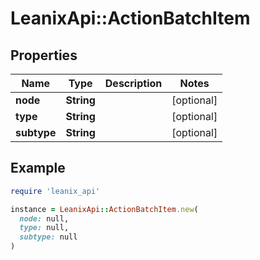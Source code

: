 # LeanixApi::ActionBatchItem

## Properties

| Name | Type | Description | Notes |
| ---- | ---- | ----------- | ----- |
| **node** | **String** |  | [optional] |
| **type** | **String** |  | [optional] |
| **subtype** | **String** |  | [optional] |

## Example

```ruby
require 'leanix_api'

instance = LeanixApi::ActionBatchItem.new(
  node: null,
  type: null,
  subtype: null
)
```

